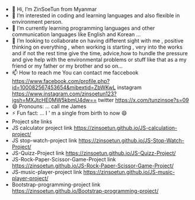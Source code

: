 - 👋 Hi, I’m ZinSoeTun from Myanmar 
- 👀 I’m interested in coding and learning languages and also flexible in environment person. 
- 🌱 I’m currently learning programming languages and other communication languages like English and Korean ...
- 💞️ I’m looking to collaborate on having different sight with me , positive thinking on everything , when working is starting , very into the works and if not the rest time give the time,
      advice,how to hundle the pressure and give help with the environmental problems or stuff like that as a my friend or my father or my brother and so on... 
- 📫 How to reach me
       You can contact me faccebook https://www.facebook.com/profile.php?id=100082567453654&mibextid=ZbWKwL
                          instagram https://www.instagram.com/zinsoetun123?igsh=MXJtcHE0MW5kbmU4dw==
                          twitter   https://x.com/tunzinsoe?s=09
- 😄 Pronouns: ... call me James 
- ⚡ Fun fact: ... I ' m a single from birth to now 😄
- Project site links
- JS calculator project link https://zinsoetun.github.io/JS-calculation-project/
- JS stop-watch-project link https://zinsoetun.github.io/JS-Stop-Watch-Project/
- JS-Quizz-Project link https://zinsoetun.github.io/JS-Quizz-Project/
- JS-Rock-Paper-Scissor-Game-Project link https://zinsoetun.github.io/JS-Rock-Paper-Scissor-Game-Project/
- JS-music-player-project link https://zinsoetun.github.io/JS-music-player-project/
- Bootstrap-programming-project link https://zinsoetun.github.io/Bootstrap-programming-project/

<!---
ZinSoeTun/ZinSoeTun is a ✨ special ✨ repository because its `README.md` (this file) appears on your GitHub profile.
You can click the Preview link to take a look at your changes.
--->

